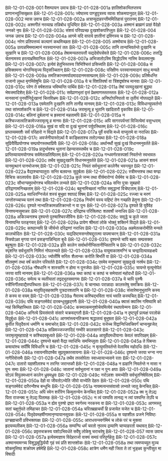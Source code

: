 BR-12-01-028-001  वैशम्पायन उवाच
BR-12-01-028-001a ज्ञातिशोकाभितप्तस्य प्राणानभ्युत्सिसृक्षतः
BR-12-01-028-001c ज्येष्ठस्य पाण्डुपुत्रस्य व्यासः शोकमपानुदत्
BR-12-01-028-002  व्यास उवाच
BR-12-01-028-002a अत्राप्युदाहरन्तीममितिहासं पुरातनम्
BR-12-01-028-002c अश्मगीतं नरव्याघ्र तन्निबोध युधिष्ठिर
BR-12-01-028-003a अश्मानं ब्राह्मणं प्राज्ञं वैदेहो जनको नृपः
BR-12-01-028-003c संशयं परिपप्रच्छ दुःखशोकपरिप्लुतः
BR-12-01-028-004  जनक उवाच
BR-12-01-028-004a आगमे यदि वापाये ज्ञातीनां द्रविणस्य च
BR-12-01-028-004c नरेण प्रतिपत्तव्यं कल्याणं कथमिच्छता
BR-12-01-028-005  अश्मोवाच
BR-12-01-028-005a उत्पन्नमिममात्मानं नरस्यानन्तरं ततः
BR-12-01-028-005c तानि तान्यभिवर्तन्ते दुःखानि च सुखानि च
BR-12-01-028-006a तेषामन्यतरापत्तौ यद्यदेवोपसेवते
BR-12-01-028-006c तत्तद्धि चेतनामस्य हरत्यभ्रमिवानिलः
BR-12-01-028-007a अभिजातोऽस्मि सिद्धोऽस्मि नास्मि केवलमानुषः
BR-12-01-028-007c इत्येवं हेतुभिस्तस्य त्रिभिश्चित्तं प्रसिच्यति
BR-12-01-028-008a स प्रसिक्तमना भोगान्विसृज्य पितृसञ्चितान्
BR-12-01-028-008c परिक्षीणः परस्वानामादानं साधु मन्यते
BR-12-01-028-009a तमतिक्रान्तमर्यादमाददानमसाम्प्रतम्
BR-12-01-028-009c प्रतिषेधन्ति राजानो लुब्धा मृगमिवेषुभिः
BR-12-01-028-010a ये च विंशतिवर्षा वा त्रिंशद्वर्षाश्च मानवाः
BR-12-01-028-010c परेण ते वर्षशतान्न भविष्यन्ति पार्थिव
BR-12-01-028-011a तेषां परमदुःखानां बुद्ध्या भेषजमादिशेत्
BR-12-01-028-011c सर्वप्राणभृतां वृत्तं प्रेक्षमाणस्ततस्ततः
BR-12-01-028-012a मानसानां पुनर्योनिर्दुःखानां चित्तविभ्रमः
BR-12-01-028-012c अनिष्टोपनिपातो वा तृतीयं नोपपद्यते
BR-12-01-028-013a एवमेतानि दुःखानि तानि तानीह मानवम्
BR-12-01-028-013c विविधान्युपवर्तन्ते तथा सांस्पर्शकानि च
BR-12-01-028-014a जरामृत्यू ह भूतानि खादितारौ वृकाविव
BR-12-01-028-014c बलिनां दुर्बलानां च ह्रस्वानां महतामपि
BR-12-01-028-015a न कश्चिज्जात्वतिक्रामेज्जरामृत्यू ह मानवः
BR-12-01-028-015c अपि सागरपर्यन्तां विजित्येमां वसुन्धराम्
BR-12-01-028-016a सुखं वा यदि वा दुःखं भूतानां पर्युपस्थितम्
BR-12-01-028-016c प्राप्तव्यमवशैः सर्वं परिहारो न विद्यते
BR-12-01-028-017a पूर्वे वयसि मध्ये वाप्युत्तमे वा नराधिप
BR-12-01-028-017c अवर्जनीयास्तेऽर्था वै काङ्क्षिताश्च ततोऽन्यथा
BR-12-01-028-018a सुप्रियैर्विप्रयोगश्च सम्प्रयोगस्तथाप्रियैः
BR-12-01-028-018c अर्थानर्थौ सुखं दुःखं विधानमनुवर्तते
BR-12-01-028-019a प्रादुर्भावश्च भूतानां देहन्यासस्तथैव च
BR-12-01-028-019c प्राप्तिव्यायामयोगश्च सर्वमेतत्प्रतिष्ठितम्
BR-12-01-028-020a गन्धवर्णरसस्पर्शा निवर्तन्ते स्वभावतः
BR-12-01-028-020c तथैव सुखदुःखानि विधानमनुवर्तते
BR-12-01-028-021a आसनं शयनं यानमुत्थानं पानभोजनम्
BR-12-01-028-021c नियतं सर्वभूतानां कालेनैव भवन्त्युत
BR-12-01-028-022a वैद्याश्चाप्यातुराः सन्ति बलवन्तः सुदुर्बलाः
BR-12-01-028-022c स्त्रीमन्तश्च तथा षण्ढा विचित्रः कालपर्ययः
BR-12-01-028-023a कुले जन्म तथा वीर्यमारोग्यं धैर्यमेव च
BR-12-01-028-023c सौभाग्यमुपभोगश्च भवितव्येन लभ्यते
BR-12-01-028-024a सन्ति पुत्राः सुबहवो दरिद्राणामनिच्छताम्
BR-12-01-028-024c बहूनामिच्छतां नास्ति समृद्धानां विचेष्टताम्
BR-12-01-028-025a व्याधिरग्निर्जलं शस्त्रं बुभुक्षा श्वापदं विषम्
BR-12-01-028-025c रज्ज्वा च मरणं जन्तोरुच्चाच्च पतनं तथा
BR-12-01-028-026a निर्याणं यस्य यद्दिष्टं तेन गच्छति हेतुना
BR-12-01-028-026c दृश्यते नाभ्यतिक्रामन्नतिक्रान्तो न वा पुनः
BR-12-01-028-027a दृश्यते हि युवैवेह विनश्यन्वसुमान्नरः
BR-12-01-028-027c दरिद्रश्च परिक्लिष्टः शतवर्षो जनाधिप
BR-12-01-028-028a अकिञ्चनाश्च दृश्यन्ते पुरुषाश्चिरजीविनः
BR-12-01-028-028c समृद्धे च कुले जाता विनश्यन्ति पतङ्गवत्
BR-12-01-028-029a प्रायेण श्रीमतां लोके भोक्तुं शक्तिर्न विद्यते
BR-12-01-028-029c काष्ठान्यपि हि जीर्यन्ते दरिद्राणां नराधिप
BR-12-01-028-030a अहमेतत्करोमीति मन्यते कालचोदितः
BR-12-01-028-030c यद्यदिष्टमसन्तोषाद्दुरात्मा पापमाचरन्
BR-12-01-028-031a स्त्रियोऽक्षा मृगया पानं प्रसङ्गान्निन्दिता बुधैः
BR-12-01-028-031c दृश्यन्ते चापि बहवः सम्प्रसक्ता बहुश्रुताः
BR-12-01-028-032a इति कालेन सर्वार्थानीप्सितानीप्सितानि च
BR-12-01-028-032c स्पृशन्ति सर्वभूतानि निमित्तं नोपलभ्यते
BR-12-01-028-033a वायुमाकाशमग्निं च चन्द्रादित्यावहःक्षपे
BR-12-01-028-033c ज्योतींषि सरितः शैलान्कः करोति बिभर्ति वा
BR-12-01-028-034a शीतमुष्णं तथा वर्षं कालेन परिवर्तते
BR-12-01-028-034c एवमेव मनुष्याणां सुखदुःखे नरर्षभ
BR-12-01-028-035a नौषधानि न शास्त्राणि न होमा न पुनर्जपाः
BR-12-01-028-035c त्रायन्ते मृत्युनोपेतं जरया वापि मानवम्
BR-12-01-028-036a यथा काष्ठं च काष्ठं च समेयातां महोदधौ
BR-12-01-028-036c समेत्य च व्यतीयातां तद्वद्भूतसमागमः
BR-12-01-028-037a ये चापि पुरुषैः स्त्रीभिर्गीतवाद्यैरुपस्थिताः
BR-12-01-028-037c ये चानाथाः परान्नादाः कालस्तेषु समक्रियः
BR-12-01-028-038a मातृपितृसहस्राणि पुत्रदारशतानि च
BR-12-01-028-038c संसारेष्वनुभूतानि कस्य ते कस्य वा वयम्
BR-12-01-028-039a नैवास्य कश्चिद्भविता नायं भवति कस्यचित्
BR-12-01-028-039c पथि सङ्गतमेवेदं दारबन्धुसुहृद्गणैः
BR-12-01-028-040a क्वासं क्वास्मि गमिष्यामि को न्वहं किमिहास्थितः
BR-12-01-028-040c कस्मात्कमनुशोचेयमित्येवं स्थापयेन्मनः
BR-12-01-028-040e अनित्ये प्रियसंवासे संसारे चक्रवद्गतौ
BR-12-01-028-041a न दृष्टपूर्वं प्रत्यक्षं परलोकं विदुर्बुधाः
BR-12-01-028-041c आगमांस्त्वनतिक्रम्य श्रद्धातव्यं बुभूषता
BR-12-01-028-042a कुर्वीत पितृदैवत्यं धर्माणि च समाचरेत्
BR-12-01-028-042c यजेच्च विद्वान्विधिवत्त्रिवर्गं चाप्यनुव्रजेत्
BR-12-01-028-043a सन्निमज्जज्जगदिदं गम्भीरे कालसागरे
BR-12-01-028-043c जरामृत्युमहाग्राहे न कश्चिदवबुध्यते
BR-12-01-028-044a आयुर्वेदमधीयानाः केवलं सपरिग्रहम्
BR-12-01-028-044c दृश्यन्ते बहवो वैद्या व्याधिभिः समभिप्लुताः
BR-12-01-028-045a ते पिबन्तः कषायांश्च सर्पींषि विविधानि च
BR-12-01-028-045c न मृत्युमतिवर्तन्ते वेलामिव महोदधिः
BR-12-01-028-046a रसायनविदश्चैव सुप्रयुक्तरसायनाः
BR-12-01-028-046c दृश्यन्ते जरया भग्ना नगा नागैरिवोत्तमैः
BR-12-01-028-047a तथैव तपसोपेताः स्वाध्यायाभ्यसने रताः
BR-12-01-028-047c दातारो यज्ञशीलाश्च न तरन्ति जरान्तकौ
BR-12-01-028-048a न ह्यहानि निवर्तन्ते न मासा न पुनः समाः
BR-12-01-028-048c जातानां सर्वभूतानां न पक्षा न पुनः क्षपाः
BR-12-01-028-049a सोऽयं विपुलमध्वानं कालेन ध्रुवमध्रुवः
BR-12-01-028-049c नरोऽवशः समभ्येति सर्वभूतनिषेवितम्
BR-12-01-028-050a देहो वा जीवतोऽभ्येति जीवो वाभ्येति देहतः
BR-12-01-028-050c पथि सङ्गतमेवेदं दारैरन्यैश्च बन्धुभिः
BR-12-01-028-051a नायमत्यन्तसंवासो लभ्यते जातु केनचित्
BR-12-01-028-051c अपि स्वेन शरीरेण किमुतान्येन केनचित्
BR-12-01-028-052a क्व नु तेऽद्य पिता राजन्क्व नु तेऽद्य पितामहः
BR-12-01-028-052c न त्वं पश्यसि तानद्य न त्वां पश्यन्ति तेऽपि च
BR-12-01-028-053a न ह्येव पुरुषो द्रष्टा स्वर्गस्य नरकस्य वा
BR-12-01-028-053c आगमस्तु सतां चक्षुर्नृपते तमिहाचर
BR-12-01-028-054a चरितब्रह्मचर्यो हि प्रजायेत यजेत च
BR-12-01-028-054c पितृदेवमहर्षीणामानृण्यायानसूयकः
BR-12-01-028-055a स यज्ञशीलः प्रजने निविष्टः प्राग्ब्रह्मचारी प्रविभक्तपक्षः
BR-12-01-028-055c आराधयन्स्वर्गमिमं च लोकं परं च मुक्त्वा हृदयव्यलीकम्
BR-12-01-028-056a सम्यग्घि धर्मं चरतो नृपस्य द्रव्याणि चाप्याहरतो यथावत्
BR-12-01-028-056c प्रवृत्तचक्रस्य यशोऽभिवर्धते सर्वेषु लोकेषु चराचरेषु
BR-12-01-028-057  व्यास उवाच
BR-12-01-028-057a इत्येवमाज्ञाय विदेहराजो वाक्यं समग्रं परिपूर्णहेतुः
BR-12-01-028-057c अश्मानमामन्त्र्य विशुद्धबुद्धिर्ययौ गृहं स्वं प्रति शान्तशोकः
BR-12-01-028-058a तथा त्वमप्यच्युत मुञ्च शोकमुत्तिष्ठ शक्रोपम हर्षमेहि
BR-12-01-028-058c क्षात्रेण धर्मेण मही जिता ते तां भुङ्क्ष्व कुन्तीसुत मा विषादीः

